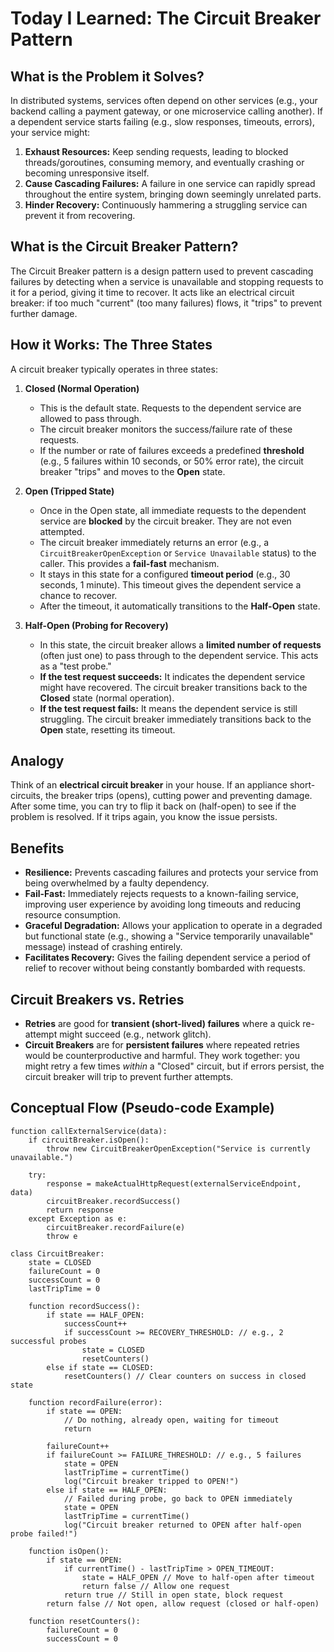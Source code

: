 # Today I Learned: The Circuit Breaker Pattern

## What is the Problem it Solves?

In distributed systems, services often depend on other services (e.g., your backend calling a payment gateway, or one microservice calling another). If a dependent service starts failing (e.g., slow responses, timeouts, errors), your service might:

1.  **Exhaust Resources:** Keep sending requests, leading to blocked threads/goroutines, consuming memory, and eventually crashing or becoming unresponsive itself.
2.  **Cause Cascading Failures:** A failure in one service can rapidly spread throughout the entire system, bringing down seemingly unrelated parts.
3.  **Hinder Recovery:** Continuously hammering a struggling service can prevent it from recovering.

## What is the Circuit Breaker Pattern?

The Circuit Breaker pattern is a design pattern used to prevent cascading failures by detecting when a service is unavailable and stopping requests to it for a period, giving it time to recover. It acts like an electrical circuit breaker: if too much "current" (too many failures) flows, it "trips" to prevent further damage.

## How it Works: The Three States

A circuit breaker typically operates in three states:

1.  **Closed (Normal Operation)**
    * This is the default state. Requests to the dependent service are allowed to pass through.
    * The circuit breaker monitors the success/failure rate of these requests.
    * If the number or rate of failures exceeds a predefined **threshold** (e.g., 5 failures within 10 seconds, or 50% error rate), the circuit breaker "trips" and moves to the **Open** state.

2.  **Open (Tripped State)**
    * Once in the Open state, all immediate requests to the dependent service are **blocked** by the circuit breaker. They are not even attempted.
    * The circuit breaker immediately returns an error (e.g., a `CircuitBreakerOpenException` or `Service Unavailable` status) to the caller. This provides a **fail-fast** mechanism.
    * It stays in this state for a configured **timeout period** (e.g., 30 seconds, 1 minute). This timeout gives the dependent service a chance to recover.
    * After the timeout, it automatically transitions to the **Half-Open** state.

3.  **Half-Open (Probing for Recovery)**
    * In this state, the circuit breaker allows a **limited number of requests** (often just one) to pass through to the dependent service. This acts as a "test probe."
    * **If the test request succeeds:** It indicates the dependent service might have recovered. The circuit breaker transitions back to the **Closed** state (normal operation).
    * **If the test request fails:** It means the dependent service is still struggling. The circuit breaker immediately transitions back to the **Open** state, resetting its timeout.

## Analogy

Think of an **electrical circuit breaker** in your house. If an appliance short-circuits, the breaker trips (opens), cutting power and preventing damage. After some time, you can try to flip it back on (half-open) to see if the problem is resolved. If it trips again, you know the issue persists.

## Benefits

* **Resilience:** Prevents cascading failures and protects your service from being overwhelmed by a faulty dependency.
* **Fail-Fast:** Immediately rejects requests to a known-failing service, improving user experience by avoiding long timeouts and reducing resource consumption.
* **Graceful Degradation:** Allows your application to operate in a degraded but functional state (e.g., showing a "Service temporarily unavailable" message) instead of crashing entirely.
* **Facilitates Recovery:** Gives the failing dependent service a period of relief to recover without being constantly bombarded with requests.

## Circuit Breakers vs. Retries

* **Retries** are good for **transient (short-lived) failures** where a quick re-attempt might succeed (e.g., network glitch).
* **Circuit Breakers** are for **persistent failures** where repeated retries would be counterproductive and harmful. They work together: you might retry a few times *within* a "Closed" circuit, but if errors persist, the circuit breaker will trip to prevent further attempts.

## Conceptual Flow (Pseudo-code Example)

```
function callExternalService(data):
    if circuitBreaker.isOpen():
        throw new CircuitBreakerOpenException("Service is currently unavailable.")

    try:
        response = makeActualHttpRequest(externalServiceEndpoint, data)
        circuitBreaker.recordSuccess()
        return response
    except Exception as e:
        circuitBreaker.recordFailure(e)
        throw e

class CircuitBreaker:
    state = CLOSED
    failureCount = 0
    successCount = 0
    lastTripTime = 0

    function recordSuccess():
        if state == HALF_OPEN:
            successCount++
            if successCount >= RECOVERY_THRESHOLD: // e.g., 2 successful probes
                state = CLOSED
                resetCounters()
        else if state == CLOSED:
            resetCounters() // Clear counters on success in closed state

    function recordFailure(error):
        if state == OPEN:
            // Do nothing, already open, waiting for timeout
            return

        failureCount++
        if failureCount >= FAILURE_THRESHOLD: // e.g., 5 failures
            state = OPEN
            lastTripTime = currentTime()
            log("Circuit breaker tripped to OPEN!")
        else if state == HALF_OPEN:
            // Failed during probe, go back to OPEN immediately
            state = OPEN
            lastTripTime = currentTime()
            log("Circuit breaker returned to OPEN after half-open probe failed!")

    function isOpen():
        if state == OPEN:
            if currentTime() - lastTripTime > OPEN_TIMEOUT:
                state = HALF_OPEN // Move to half-open after timeout
                return false // Allow one request
            return true // Still in open state, block request
        return false // Not open, allow request (closed or half-open)

    function resetCounters():
        failureCount = 0
        successCount = 0
```
